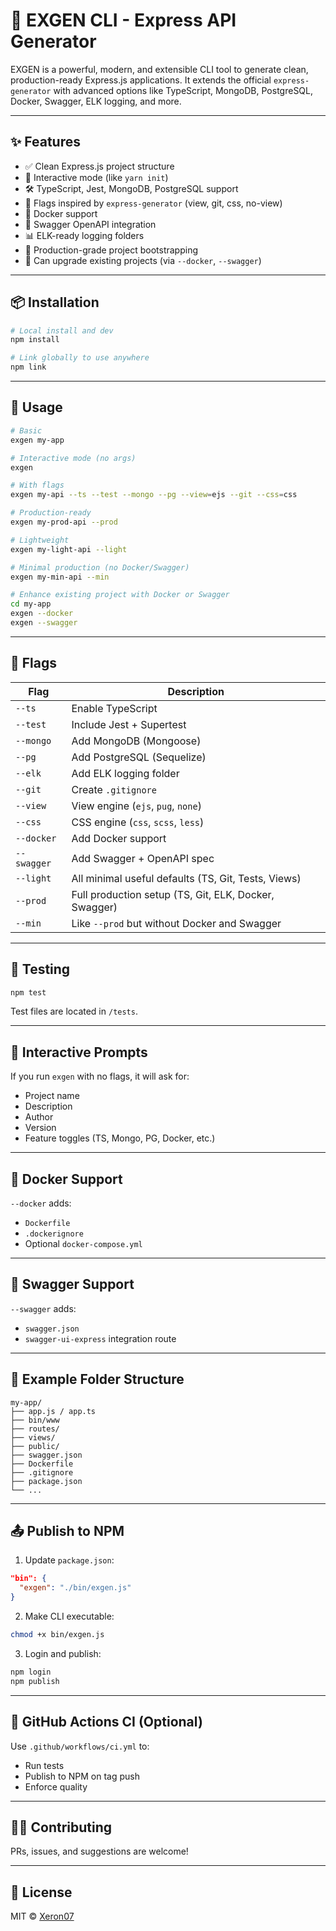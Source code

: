 # 🚀 EXGEN CLI - Express API Generator

EXGEN is a powerful, modern, and extensible CLI tool to generate clean, production-ready Express.js applications. It extends the official `express-generator` with advanced options like TypeScript, MongoDB, PostgreSQL, Docker, Swagger, ELK logging, and more.

---

## ✨ Features

- ✅ Clean Express.js project structure
- 🧠 Interactive mode (like `yarn init`)
- 🛠️ TypeScript, Jest, MongoDB, PostgreSQL support
- 🔧 Flags inspired by `express-generator` (view, git, css, no-view)
- 🐳 Docker support
- 📘 Swagger OpenAPI integration
- 📊 ELK-ready logging folders
- 💼 Production-grade project bootstrapping
- 🧩 Can upgrade existing projects (via `--docker`, `--swagger`)

---

## 📦 Installation

```bash
# Local install and dev
npm install

# Link globally to use anywhere
npm link
```

---

## 🚀 Usage

```bash
# Basic
exgen my-app

# Interactive mode (no args)
exgen

# With flags
exgen my-api --ts --test --mongo --pg --view=ejs --git --css=css

# Production-ready
exgen my-prod-api --prod

# Lightweight
exgen my-light-api --light

# Minimal production (no Docker/Swagger)
exgen my-min-api --min

# Enhance existing project with Docker or Swagger
cd my-app
exgen --docker
exgen --swagger
```

---

## 🔧 Flags

| Flag         | Description                                           |
|--------------|-------------------------------------------------------|
| `--ts`       | Enable TypeScript                                     |
| `--test`     | Include Jest + Supertest                              |
| `--mongo`    | Add MongoDB (Mongoose)                                |
| `--pg`       | Add PostgreSQL (Sequelize)                            |
| `--elk`      | Add ELK logging folder                                |
| `--git`      | Create `.gitignore`                                   |
| `--view`     | View engine (`ejs`, `pug`, `none`)                    |
| `--css`      | CSS engine (`css`, `scss`, `less`)                    |
| `--docker`   | Add Docker support                                    |
| `--swagger`  | Add Swagger + OpenAPI spec                            |
| `--light`    | All minimal useful defaults (TS, Git, Tests, Views)   |
| `--prod`     | Full production setup (TS, Git, ELK, Docker, Swagger) |
| `--min`      | Like `--prod` but without Docker and Swagger          |

---

## 🧪 Testing

```bash
npm test
```

Test files are located in `/tests`.

---

## 📘 Interactive Prompts

If you run `exgen` with no flags, it will ask for:
- Project name
- Description
- Author
- Version
- Feature toggles (TS, Mongo, PG, Docker, etc.)

---

## 🐳 Docker Support

`--docker` adds:
- `Dockerfile`
- `.dockerignore`
- Optional `docker-compose.yml`

---

## 📘 Swagger Support

`--swagger` adds:
- `swagger.json`
- `swagger-ui-express` integration route

---

## 📂 Example Folder Structure

```
my-app/
├── app.js / app.ts
├── bin/www
├── routes/
├── views/
├── public/
├── swagger.json
├── Dockerfile
├── .gitignore
├── package.json
└── ...
```

---

## 📤 Publish to NPM

1. Update `package.json`:
```json
"bin": {
  "exgen": "./bin/exgen.js"
}
```

2. Make CLI executable:
```bash
chmod +x bin/exgen.js
```

3. Login and publish:
```bash
npm login
npm publish
```

---

## 🧬 GitHub Actions CI (Optional)

Use `.github/workflows/ci.yml` to:
- Run tests
- Publish to NPM on tag push
- Enforce quality

---

## 👨‍💻 Contributing

PRs, issues, and suggestions are welcome!

---

## 🪪 License

MIT © [Xeron07](mailto:ni.xeron07@gmail.com)